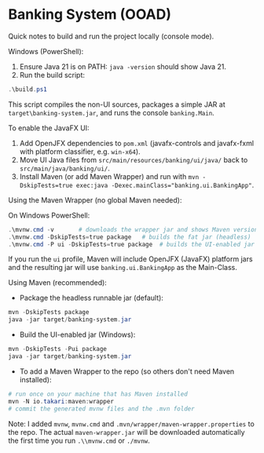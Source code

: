 # Banking System (OOAD)

Quick notes to build and run the project locally (console mode).

Windows (PowerShell):

1. Ensure Java 21 is on PATH: `java -version` should show Java 21.
2. Run the build script:

```powershell
.\build.ps1
```

This script compiles the non-UI sources, packages a simple JAR at `target\banking-system.jar`, and runs the console `banking.Main`.

To enable the JavaFX UI:

1. Add OpenJFX dependencies to `pom.xml` (javafx-controls and javafx-fxml with platform classifier, e.g. `win-x64`).
2. Move UI Java files from `src/main/resources/banking/ui/java/` back to `src/main/java/banking/ui/`.
3. Install Maven (or add Maven Wrapper) and run with `mvn -DskipTests=true exec:java -Dexec.mainClass="banking.ui.BankingApp"`.

Using the Maven Wrapper (no global Maven needed):

On Windows PowerShell:

```powershell
.\mvnw.cmd -v       # downloads the wrapper jar and shows Maven version
.\mvnw.cmd -DskipTests=true package   # builds the fat jar (headless)
.\mvnw.cmd -P ui -DskipTests=true package  # builds the UI-enabled jar (requires JavaFX)
```

If you run the `ui` profile, Maven will include OpenJFX (JavaFX) platform jars and the resulting jar will use `banking.ui.BankingApp` as the Main-Class.

Using Maven (recommended):

- Package the headless runnable jar (default):

```powershell
mvn -DskipTests package
java -jar target/banking-system.jar
```

- Build the UI-enabled jar (Windows):

```powershell
mvn -DskipTests -Pui package
java -jar target/banking-system.jar
```

- To add a Maven Wrapper to the repo (so others don't need Maven installed):

```powershell
# run once on your machine that has Maven installed
mvn -N io.takari:maven:wrapper
# commit the generated mvnw files and the .mvn folder
```

Note: I added `mvnw`, `mvnw.cmd` and `.mvn/wrapper/maven-wrapper.properties` to the repo. The actual `maven-wrapper.jar` will be downloaded automatically the first time you run `.\\mvnw.cmd` or `./mvnw`.

